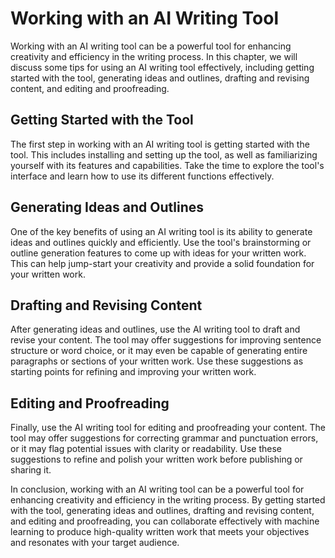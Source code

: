 Working with an AI Writing Tool
========================================

Working with an AI writing tool can be a powerful tool for enhancing creativity and efficiency in the writing process. In this chapter, we will discuss some tips for using an AI writing tool effectively, including getting started with the tool, generating ideas and outlines, drafting and revising content, and editing and proofreading.

Getting Started with the Tool
-----------------------------

The first step in working with an AI writing tool is getting started with the tool. This includes installing and setting up the tool, as well as familiarizing yourself with its features and capabilities. Take the time to explore the tool's interface and learn how to use its different functions effectively.

Generating Ideas and Outlines
-----------------------------

One of the key benefits of using an AI writing tool is its ability to generate ideas and outlines quickly and efficiently. Use the tool's brainstorming or outline generation features to come up with ideas for your written work. This can help jump-start your creativity and provide a solid foundation for your written work.

Drafting and Revising Content
-----------------------------

After generating ideas and outlines, use the AI writing tool to draft and revise your content. The tool may offer suggestions for improving sentence structure or word choice, or it may even be capable of generating entire paragraphs or sections of your written work. Use these suggestions as starting points for refining and improving your written work.

Editing and Proofreading
------------------------

Finally, use the AI writing tool for editing and proofreading your content. The tool may offer suggestions for correcting grammar and punctuation errors, or it may flag potential issues with clarity or readability. Use these suggestions to refine and polish your written work before publishing or sharing it.

In conclusion, working with an AI writing tool can be a powerful tool for enhancing creativity and efficiency in the writing process. By getting started with the tool, generating ideas and outlines, drafting and revising content, and editing and proofreading, you can collaborate effectively with machine learning to produce high-quality written work that meets your objectives and resonates with your target audience.
